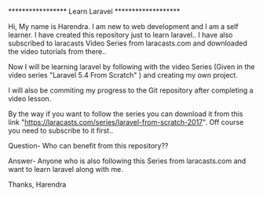 

***************** Learn Laravel *******************

Hi, My name is Harendra. I am new to web development and I am a self learner. I have created this repository just to learn laravel.. I have also subscribed to laracasts Video Series from laracasts.com and downloaded the video tutorials from there..

Now I will be learning laravel by following with the video Series (Given in the video series "Laravel 5.4 From Scratch" ) and creating my own project.

I will also be commiting my progress to the Git repository after completing a video lesson.

By the way if you want to follow the series you can download it from this link "https://laracasts.com/series/laravel-from-scratch-2017". Off course you need to subscribe to it first..

Question- Who can benefit from this repository??

Answer- Anyone who is also following this Series from laracasts.com and want to learn laravel along with me.

Thanks, Harendra
